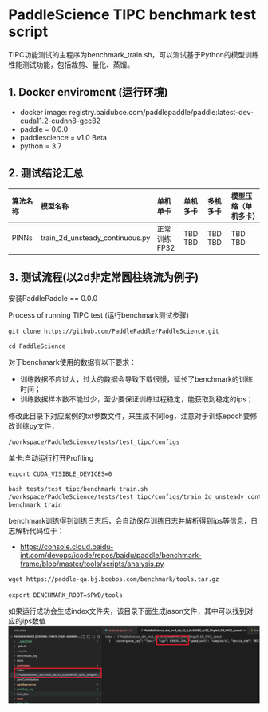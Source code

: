 # PaddleScience TIPC benchmark test script 
TIPC功能测试的主程序为benchmark_train.sh，可以测试基于Python的模型训练性能测试功能，包括裁剪、量化、蒸馏。
## 1. Docker enviroment (运行环境)
- docker image: registry.baidubce.com/paddlepaddle/paddle:latest-dev-cuda11.2-cudnn8-gcc82
- paddle = 0.0.0
- paddlescience = v1.0 Beta
- python = 3.7
## 2. 测试结论汇总
| 算法名称 | 模型名称 | 单机单卡 | 单机多卡 | 多机多卡 | 模型压缩（单机多卡） |
|  :----  |   :----  |    :----  |  :----   |  :----   |  :----   |
|  PINNs  | train_2d_unsteady_continuous.py | 正常训练 <br> FP32 | TBD <br> TBD | TBD <br> TBD | TBD <br> TBD |
## 3. 测试流程(以2d非定常圆柱绕流为例子)
安装PaddlePaddle == 0.0.0

Process of running TIPC test (运行benchmark测试步骤)
```
git clone https://github.com/PaddlePaddle/PaddleScience.git
```
```
cd PaddleScience
```
对于benchmark使用的数据有以下要求：
- 训练数据不应过大，过大的数据会导致下载很慢，延长了benchmark的训练时间；
- 训练数据样本数不能过少，至少要保证训练过程稳定，能获取到稳定的ips；

修改此目录下对应案例的txt参数文件，来生成不同log，注意对于训练epoch要修改训练py文件，

```
/workspace/PaddleScience/tests/test_tipc/configs
```
单卡:自动运行打开Profiling
```
export CUDA_VISIBLE_DEVICES=0 
```
```
bash tests/test_tipc/benchmark_train.sh /workspace/PaddleScience/tests/test_tipc/configs/train_2d_unsteady_continuous.txt benchmark_train
```
benchmark训练得到训练日志后，会自动保存训练日志并解析得到ips等信息，日志解析代码位于：
- https://console.cloud.baidu-int.com/devops/icode/repos/baidu/paddle/benchmark-frame/blob/master/tools/scripts/analysis.py
```
wget https://paddle-qa.bj.bcebos.com/benchmark/tools.tar.gz

export BENCHMARK_ROOT=$PWD/tools
```
如果运行成功会生成index文件夹，该目录下面生成jason文件，其中可以找到对应的ips数值
![baidu logo](./successful_res.png)
